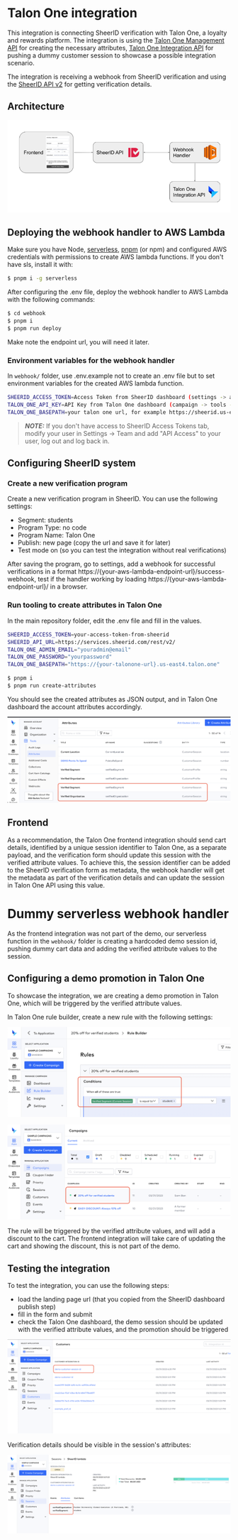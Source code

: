 # Talon One integration

This integration is connecting SheerID verification with Talon One, a loyalty and rewards platform. The integration is using the [Talon One Management API](https://developers.talon.one/Management-API/) for creating the necessary attributes, [Talon One Integration API](https://developers.talon.one/Integration-API/) for pushing a dummy customer session to showcase a possible integration scenario.

The integration is receiving a webhook from SheerID verification and using the [SheerID API v2](https://developer.sheerid.com/) for getting verification details.

## Architecture

![Architecture](docs/0-architecture.png)

## Deploying the webhook handler to AWS Lambda

Make sure you have Node, [serverless](https://www.npmjs.com/package/serverless), [pnpm](https://pnpm.io/) (or npm) and configured AWS credentials with permissions to create AWS lambda functions.
If you don't have sls, install it with:

```sh
$ pnpm i -g serverless
```

After configuring the .env file, deploy the webhook handler to AWS Lambda with the following commands:

```sh
$ cd webhook
$ pnpm i
$ pnpm run deploy
```

Make note the endpoint url, you will need it later.

### Environment variables for the webhook handler

In `webhook/` folder, use .env.example not to create an .env file but to set environment variables for the created AWS lambda function.

```sh
SHEERID_ACCESS_TOKEN=Access Token from SheerID dashboard (settings -> access tokens)
TALON_ONE_API_KEY=API Key from Talon One dashboard (campaign -> tools -> developer settings)
TALON_ONE_BASEPATH=your talon one url, for example https://sheerid.us-east4.talon.one
```

> **_NOTE:_** If you don't have access to SheerID Access Tokens tab, modify your user in Settings -> Team and add "API Access" to your user, log out and log back in.

## Configuring SheerID system

### Create a new verification program

Create a new verification program in SheerID. You can use the following settings:
- Segment: students
- Program Type: no code
- Program Name: Talon One
- Publish: new page (copy the url and save it for later)
- Test mode on (so you can test the integration without real verifications)

After saving the program, go to settings, add a webhook for successful verifications in a format https://{your-aws-lambda-endpoint-url}/success-webhook, test if the handler working by loading https://{your-aws-lambda-endpoint-url}/ in a browser.

### Run tooling to create attributes in Talon One

In the main repository folder, edit the .env file and fill in the values.

```sh
SHEERID_ACCESS_TOKEN=your-access-token-from-sheerid
SHEERID_API_URL=https://services.sheerid.com/rest/v2/
TALON_ONE_ADMIN_EMAIL="youradmin@email"
TALON_ONE_PASSWORD="yourpassword"
TALON_ONE_BASEPATH="https://{your-talonone-url}.us-east4.talon.one"
```

```sh
$ pnpm i
$ pnpm run create-attributes
```

You should see the created attributes as JSON output, and in Talon One dashboard the account attributes accordingly.

![Account Attributes](docs/1-created-attributes.png)

## Frontend

As a recommendation, the Talon One frontend integration should send cart details, identified by a unique session identifier to Talon One, as a separate payload, and the verification form should update this session with the verified attribute values. To achieve this, the session identifier can be added to the SheerID verification form as metadata, the webhook handler will get the metadata as part of the verification details and can update the session in Talon One API using this value.

# Dummy serverless webhook handler

As the frontend integration was not part of the demo, our serverless function in the `webhook/` folder is creating a hardcoded demo session id, pushing dummy cart data and adding the verified attribute values to the session.

## Configuring a demo promotion in Talon One

To showcase the integration, we are creating a demo promotion in Talon One, which will be triggered by the verified attribute values.

In Talon One rule builder, create a new rule with the following settings:

![Rule Builder](docs/2-rule-builder.png)

![The created campaign](docs/3-created-campaign.png)

The rule will be triggered by the verified attribute values, and will add a discount to the cart. The frontend integration will take care of updating the cart and showing the discount, this is not part of the demo.

## Testing the integration

To test the integration, you can use the following steps:
- load the landing page url (that you copied from the SheerID dashboard publish step)
- fill in the form and submit
- check the Talon One dashboard, the demo session should be updated with the verified attribute values, and the promotion should be triggered

![Pushed customer session](docs/4-pushed-customer-session.png)

Verification details should be visible in the session's attributes:

![Verification details](docs/5-verification-details.png)


